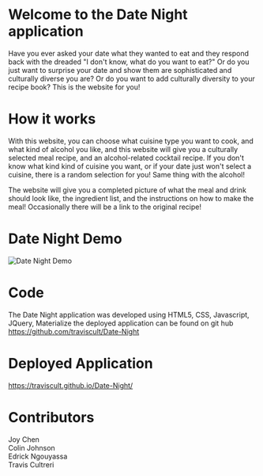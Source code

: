 # Welcome to the Date Night application

Have you ever asked your date what they wanted to eat and they respond back with the dreaded "I don't know, what do you want to eat?" Or do you just want to surprise your date and show them are sophisticated and culturally diverse you are? Or do you want to add culturally diversity to your recipe book? This is the website for you!

# How it works
With this website, you can choose what cuisine type you want to cook, and what kind of alcohol you like, and this website will give you a culturally selected meal recipe, and an alcohol-related cocktail recipe. If you don't know what kind kind of cuisine you want, or if your date just won't select a cuisine, there is a random selection for you! Same thing with the alcohol! 

The website will give you a completed picture of what the meal and drink should look like, the ingredient list, and the instructions on how to make the meal! Occasionally there will be a link to the original recipe!

# Date Night Demo
![Date Night Demo](demo/datenightdemo.gif)


# Code
The Date Night application was developed using HTML5, CSS, Javascript, JQuery, Materialize the deployed application can be found on git hub https://github.com/traviscult/Date-Night 

# Deployed Application
https://traviscult.github.io/Date-Night/


# Contributors
Joy Chen    
Colin Johnson <br /> 
Edrick Ngouyassa <br />
Travis Cultreri 

